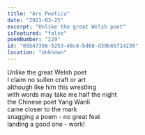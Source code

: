 ```yaml
---
title: "Ars Poetica"
date: "2021-03-25"
excerpt: "Unlike the great Welsh poet"
isFeatured: "false"
poemNumber: "229"
id: "05b47356-5253-48c8-bd68-d39b65f14236"
location: "Unknown"
---
```


Unlike the great Welsh poet  
I claim no sullen craft or art  
although like him this wrestling  
with words may take me half the night  
the Chinese poet Yang Wanli  
came closer to the mark  
snagging a poem - no great feat  
landing a good one - work!
